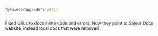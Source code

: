 ```yaml
---
"@saleor/app-sdk": patch
---
```


Fixed URLs to docs inline code and errors. Now they point to Saleor Docs website, instead local docs that were removed
